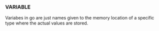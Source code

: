 ### VARIABLE
Variabes in go are just names given to the memory location of a specific type where the actual values are stored.